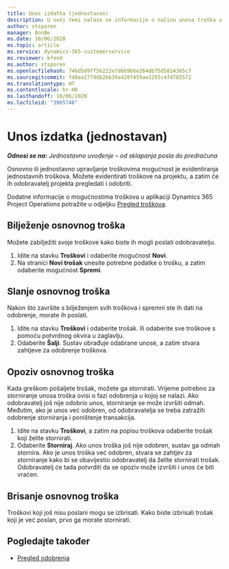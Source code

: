 ```yaml
---
title: Unos izdatka (jednostavan)
description: U ovoj temi nalaze se informacije o načinu unosa troška u jednostavnom uvođenju.
author: stsporen
manager: AnnBe
ms.date: 10/06/2020
ms.topic: article
ms.service: dynamics-365-customerservice
ms.reviewer: kfend
ms.author: stsporen
ms.openlocfilehash: 746d5d9ff56222e7d6b9b6e264db75d5814365c7
ms.sourcegitcommit: fd8ea1779db2bb39a428f459ae3293c4fd785572
ms.translationtype: HT
ms.contentlocale: hr-HR
ms.lasthandoff: 10/06/2020
ms.locfileid: "3965748"
---
```

# <a name="expense-entry-lite"></a>Unos izdatka (jednostavan)

_**Odnosi se na:** Jednostavno uvođenje – od sklapanja posla do predračuna_

Osnovno ili jednostavno upravljanje troškovima mogućnost je evidentiranja jednostavnih troškova. Možete evidentirati troškove na projektu, a zatim će ih odobravatelj projekta pregledati i odobriti.

Dodatne informacije o mogućnostima troškova u aplikaciji Dynamics 365 Project Operations potražite u odjeljku [Pregled troškova](expense-overview.md).

## <a name="capture-a-basic-expense"></a>Bilježenje osnovnog troška

Možete zabilježiti svoje troškove kako biste ih mogli poslati odobravatelju.

1. Idite na stavku **Troškovi** i odaberite mogućnost **Novi**.
2. Na stranici **Novi trošak** unesite potrebne podatke o trošku, a zatim odaberite mogućnost **Spremi**.

## <a name="submit-a-basic-expense"></a>Slanje osnovnog troška

Nakon što završite s bilježenjem svih troškova i spremni ste ih dati na odobrenje, morate ih poslati.

1. Idite na stavku **Troškovi** i odaberite trošak. Ili odaberite sve troškove s pomoću potvrdnog okvira u zaglavlju.
2. Odaberite **Šalji**. Sustav obrađuje odabrane unose, a zatim stvara zahtjeve za odobrenje troškova.

## <a name="recall-a-basic-expense"></a>Opoziv osnovnog troška

Kada greškom pošaljete trošak, možete ga stornirati. Vrijeme potrebno za storniranje unosa troška ovisi o fazi odobrenja u kojoj se nalazi.  Ako odobravatelj još nije odobrio unos, storniranje se može izvršiti odmah. Međutim, ako je unos već odobren, od odobravatelja se treba zatražiti odobrenje storniranja i poništenje transakcija.

1. Idite na stavku **Troškovi**, a zatim na popisu troškova odaberite trošak koji želite stornirati.
2. Odaberite **Storniraj**. Ako unos troška još nije odobren, sustav ga odmah stornira. Ako je unos troška već odobren, stvara se zahtjev za storniranje kako bi se obavijestio odobravatelj da želite stornirati trošak. Odobravatelj će tada potvrditi da se opoziv može izvršiti i unos će biti vraćen.

## <a name="delete-a-basic-expense"></a>Brisanje osnovnog troška

Troškovi koji još nisu poslani mogu se izbrisati. Kako biste izbrisali trošak koji je već poslan, prvo ga morate stornirati.

## <a name="see-also"></a>Pogledajte također

- [Pregled odobrenja](../approvals/approvals-overview.md)
